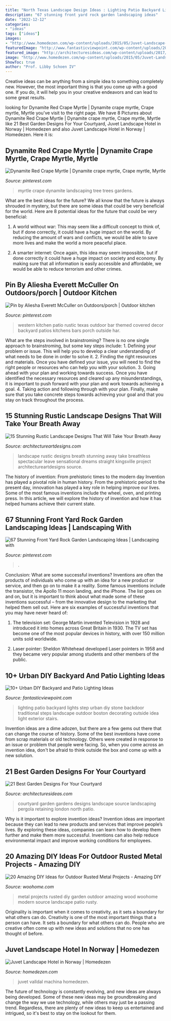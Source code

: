 ```yaml
---
title: "North Texas Landscape Design Ideas : Lighting Patio Backyard Lights Step Urban Diy Stone Backdoor Traditional Steps Landscape Outdoor Boston Decorating Outside Idea Light Exterior Stairs"
description: "67 stunning front yard rock garden landscaping ideas"
date: "2022-12-12"
categories:
- "ideas"
tags: ["ideas"]
images:
- "http://www.homedezen.com/wp-content/uploads/2015/05/Juvet-Landscape-Hotel-04.jpg"
featuredImage: "http://www.fantasticviewpoint.com/wp-content/uploads/2016/09/Chic-Utilitech-Lighting-mode-Boston-Traditional-Patio-Decorating-ideas-with-Backdoor-Entertaining-backyard-exterior-lighting-landscape-lighting-lanterns-natural-stone-Patio-round-lights-step-634x423.jpg"
featured_image: "http://architecturesideas.com/wp-content/uploads/2017/06/14-31.jpg"
image: "http://www.homedezen.com/wp-content/uploads/2015/05/Juvet-Landscape-Hotel-04.jpg"
ShowToc: true
author: "Prof. Libby Schoen IV"
---
```



Creative ideas can be anything from a simple idea to something completely new. However, the most important thing is that you come up with a good one. If you do, it will help you in your creative endeavors and can lead to some great results.

	

		
looking for Dynamite Red Crape Myrtle | Dynamite crape myrtle, Crape myrtle, Myrtle you've visit to the right page. We have 8 Pictures about Dynamite Red Crape Myrtle | Dynamite crape myrtle, Crape myrtle, Myrtle like 21 Best Garden Designs For Your Courtyard, Juvet Landscape Hotel in Norway | Homedezen and also Juvet Landscape Hotel in Norway | Homedezen. Here it is:
		
    
## Dynamite Red Crape Myrtle | Dynamite Crape Myrtle, Crape Myrtle, Myrtle

<img loading=lazy src="https://i.pinimg.com/736x/fb/fa/4a/fbfa4af41be5a9d018d383f5b3be2442--landscaping-ideas-first-year.jpg" onerror="this.onerror=null;this.src='https://tse3.mm.bing.net/th?id=OIP.QqJjrldnksvbi9lzTYUyigHaJ3&amp;pid=15.1';" alt="Dynamite Red Crape Myrtle | Dynamite crape myrtle, Crape myrtle, Myrtle">

_Source: pinterest.com_

>myrtle crape dynamite landscaping tree trees gardens. 

	

What are the best ideas for the future?
We all know that the future is always shrouded in mystery, but there are some ideas that could be very beneficial for the world. Here are 8 potential ideas for the future that could be very beneficial:
1. A world without war: This may seem like a difficult concept to think of, but if done correctly, it could have a huge impact on the world. By reducing the amount of wars and conflicts, we would be able to save more lives and make the world a more peaceful place.

2. A smarter internet: Once again, this idea may seem impossible, but if done correctly it could have a huge impact on society and economy. By making sure that all information is easily accessible and affordable, we would be able to reduce terrorism and other crimes.


    
## Pin By Aliesha Everett McCuller On Outdoors/porch | Outdoor Kitchen

<img loading=lazy src="https://i.pinimg.com/736x/75/cb/4c/75cb4cc86c0d4669471b44a8e1fb8e3c--western-bar-western-landscape.jpg" onerror="this.onerror=null;this.src='https://tse1.mm.bing.net/th?id=OIP.3-_4r4SQh6tWqCy7DstNuQHaFj&amp;pid=15.1';" alt="Pin by Aliesha Everett McCuller on Outdoors/porch | Outdoor kitchen">

_Source: pinterest.com_

>western kitchen patio rustic texas outdoor bar themed covered decor backyard patios kitchens bars porch outside har. 

	

What are the steps involved in brainstroming?
There is no one single approach to brainstroming, but some key steps include: 1. Defining your problem or issue. This will help you to develop a clear understanding of what needs to be done in order to solve it. 2. Finding the right resources and materials. Once you have defined your issue, you will need to find the right people or resources who can help you with your solution. 3. Going ahead with your plan and working towards success. Once you have identified the necessary resources and cleared up any misunderstandings, it is important to push forward with your plan and work towards achieving a goal. 4. Taking action and following through with your plan. Finally, make sure that you take concrete steps towards achieving your goal and that you stay on track throughout the process.

    
## 15 Stunning Rustic Landscape Designs That Will Take Your Breath Away

<img loading=lazy src="https://www.architectureartdesigns.com/wp-content/uploads/2016/10/15-Stunning-Rustic-Landscape-Designs-That-Will-Take-Your-Breath-Away-15.jpg" onerror="this.onerror=null;this.src='https://tse1.mm.bing.net/th?id=OIP.9928-QU1fTvkCWspVxPQEwHaLH&amp;pid=15.1';" alt="15 Stunning Rustic Landscape Designs That Will Take Your Breath Away">

_Source: architectureartdesigns.com_

>landscape rustic designs breath stunning away take breathless spectacular leave sensational dreams straight kingsville project architectureartdesigns source. 

	

The history of invention: From prehistoric times to the modern day
Invention has played a pivotal role in human history. From the prehistoric period to the present day, innovation has played a key role in helping improve our lives. Some of the most famous inventions include the wheel, oven, and printing press. In this article, we will explore the history of invention and how it has helped humans achieve their current state.

    
## 67 Stunning Front Yard Rock Garden Landscaping Ideas | Landscaping With

<img loading=lazy src="https://i.pinimg.com/736x/d6/29/50/d62950acc95773318fe1c8f3e2605154.jpg" onerror="this.onerror=null;this.src='https://tse4.mm.bing.net/th?id=OIP.ht5AiWG01E2GVKRbUgC_gAHaLH&amp;pid=15.1';" alt="67 Stunning Front Yard Rock Garden Landscaping Ideas | Landscaping with">

_Source: pinterest.com_

>. 

	

Conclusion: What are some successful inventions?
Inventions are often the products of individuals who come up with an idea for a new product or service, and then go on to make it a reality. Some famous inventions include the transistor, the Apollo 11 moon landing, and the iPhone. The list goes on and on, but it is important to think about what made some of these inventions successful – from the innovative design to the marketing that helped them sell out. Here are six examples of successful inventions that you may have never heard of:
1. The television set: George Martin invented Television in 1928 and introduced it into homes across Great Britain in 1930. The TV set has become one of the most popular devices in history, with over 150 million units sold worldwide.

2. Laser pointer: Sheldon Whitehead developed Laser pointers in 1958 and they became very popular among students and other members of the public.

    
## 10+ Urban DIY Backyard And Patio Lighting Ideas

<img loading=lazy src="http://www.fantasticviewpoint.com/wp-content/uploads/2016/09/Chic-Utilitech-Lighting-mode-Boston-Traditional-Patio-Decorating-ideas-with-Backdoor-Entertaining-backyard-exterior-lighting-landscape-lighting-lanterns-natural-stone-Patio-round-lights-step-634x423.jpg" onerror="this.onerror=null;this.src='https://tse2.mm.bing.net/th?id=OIP.9TRWuj_Kvm5oN265r-dkHgHaE8&amp;pid=15.1';" alt="10+ Urban DIY Backyard and Patio Lighting Ideas">

_Source: fantasticviewpoint.com_

>lighting patio backyard lights step urban diy stone backdoor traditional steps landscape outdoor boston decorating outside idea light exterior stairs. 

	

Invention ideas are a dime adozen, but there are a few gems out there that can change the course of history. Some of the best inventions have come from scrap materials or old technology. Others were created in response to an issue or problem that people were facing. So, when you come across an invention idea, don't be afraid to think outside the box and come up with a new solution.

    
## 21 Best Garden Designs For Your Courtyard

<img loading=lazy src="http://architecturesideas.com/wp-content/uploads/2017/06/14-31.jpg" onerror="this.onerror=null;this.src='https://tse2.mm.bing.net/th?id=OIP.7p6D42WDy6dm-7lbF2qIrwHaEw&amp;pid=15.1';" alt="21 Best Garden Designs For Your Courtyard">

_Source: architecturesideas.com_

>courtyard garden gardens designs landscape source landscaping pergola retaining london north patio. 

	

Why is it important to explore invention ideas?
Invention ideas are important because they can lead to new products and services that improve people’s lives. By exploring these ideas, companies can learn how to develop them further and make them more successful. Inventions can also help reduce environmental impact and improve working conditions for employees.

    
## 20 Amazing DIY Ideas For Outdoor Rusted Metal Projects - Amazing DIY

<img loading=lazy src="http://www.woohome.com/wp-content/uploads/2016/02/rusted-metal-projects-woohome-19.jpg" onerror="this.onerror=null;this.src='https://tse1.mm.bing.net/th?id=OIP.Mxbx0GyJRQoq3ajRCWyCmQHaK5&amp;pid=15.1';" alt="20 Amazing DIY Ideas for Outdoor Rusted Metal Projects - Amazing DIY">

_Source: woohome.com_

>metal projects rusted diy garden outdoor amazing wood woohome modern source landscape patio rusty. 

	

Originality is important when it comes to creativity, as it sets a boundary for what others can do.
Creativity is one of the most important things that a person can have. It sets a boundary for what others can do. People who are creative often come up with new ideas and solutions that no one has thought of before.

    
## Juvet Landscape Hotel In Norway | Homedezen

<img loading=lazy src="http://www.homedezen.com/wp-content/uploads/2015/05/Juvet-Landscape-Hotel-04.jpg" onerror="this.onerror=null;this.src='https://tse1.mm.bing.net/th?id=OIP.ZybJz_nBOy9lze4K0S-UgQHaE8&amp;pid=15.1';" alt="Juvet Landscape Hotel in Norway | Homedezen">

_Source: homedezen.com_

>juvet valldal machina homedezen. 

	

The future of technology is constantly evolving, and new ideas are always being developed. Some of these new ideas may be groundbreaking and change the way we use technology, while others may just be a passing trend. Regardless, there are plenty of new ideas to keep us entertained and intrigued, so it's best to stay on the lookout for them.

